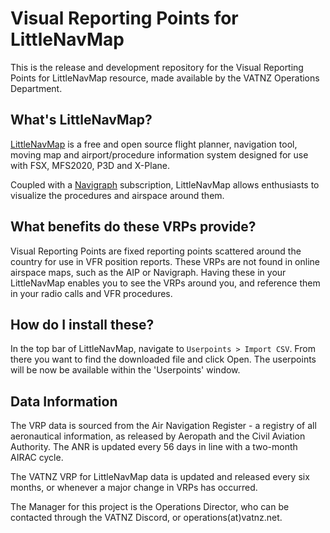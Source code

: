 # Visual Reporting Points for LittleNavMap

This is the release and development repository for the Visual Reporting Points for LittleNavMap resource, made available by the VATNZ Operations Department.

## What's LittleNavMap?

[LittleNavMap](https://albar965.github.io/littlenavmap.html) is a free and open source flight planner, navigation tool, moving map and airport/procedure information system designed for use with FSX, MFS2020, P3D and X-Plane. 

Coupled with a [Navigraph](https://navigraph.com) subscription, LittleNavMap allows enthusiasts to visualize the procedures and airspace around them. 

## What benefits do these VRPs provide?

Visual Reporting Points are fixed reporting points scattered around the country for use in VFR position reports. These VRPs are not found in online airspace maps, such as the AIP or Navigraph. Having these in your LittleNavMap enables you to see the VRPs around you, and reference them in your radio calls and VFR procedures.

## How do I install these?

In the top bar of LittleNavMap, navigate to `Userpoints > Import CSV`. From there you want to find the downloaded file and click Open. The userpoints will be now be available within the 'Userpoints' window.

## Data Information

The VRP data is sourced from the Air Navigation Register - a registry of all aeronautical information, as released by Aeropath and the Civil Aviation Authority. The ANR is updated every 56 days in line with a two-month AIRAC cycle. 

The VATNZ VRP for LittleNavMap data is updated and released every six months, or whenever a major change in VRPs has occurred. 

The Manager for this project is the Operations Director, who can be contacted through the VATNZ Discord, or operations(at)vatnz.net.